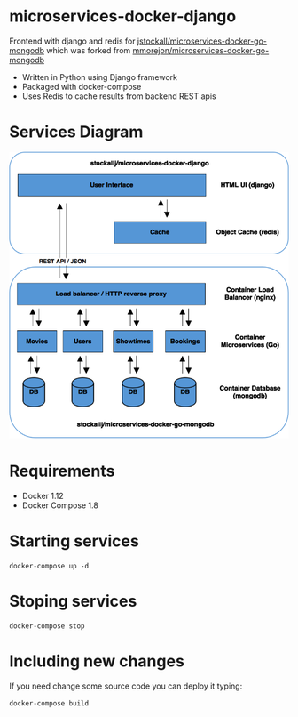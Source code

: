 # microservices-docker-django
Frontend with django and redis for [jstockall/microservices-docker-go-mongodb](https://github.com/jstockall/microservices-docker-go-mongodb)
which was forked from [mmorejon/microservices-docker-go-mongodb](https://github.com/mmorejon/microservices-docker-go-mongodb)

* Written in Python using Django framework
* Packaged with docker-compose
* Uses Redis to cache results from backend REST apis

# Services Diagram
![services diagram](https://github.com/jstockall/microservices-docker-django/blob/master/microservices-docker-django.png)

Requirements
===========

* Docker 1.12
* Docker Compose 1.8

Starting services
==============================

```
docker-compose up -d
```

Stoping services
==============================

```
docker-compose stop
```

Including new changes
==============================

If you need change some source code you can deploy it typing:

```
docker-compose build
```
